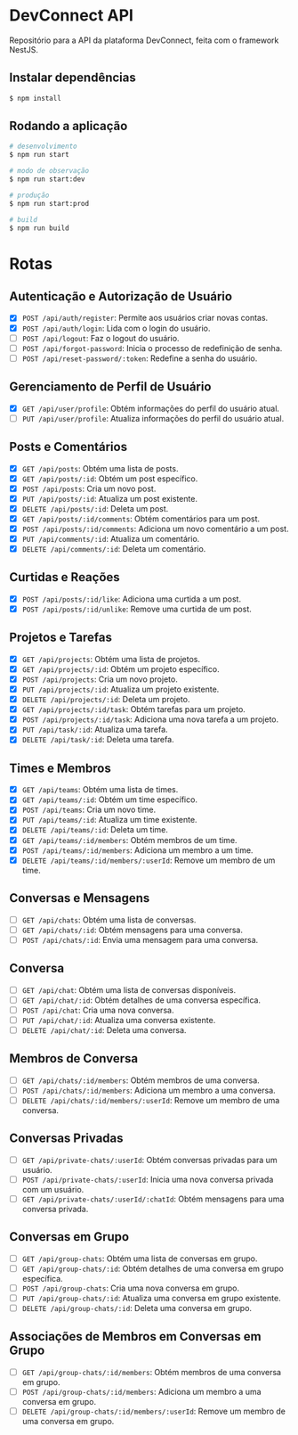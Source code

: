 # DevConnect API

Repositório para a API da plataforma DevConnect, feita com o framework NestJS.

## Instalar dependências

```bash
$ npm install
```

## Rodando a aplicação

```bash
# desenvolvimento
$ npm run start

# modo de observação
$ npm run start:dev

# produção
$ npm run start:prod

# build
$ npm run build
```

# Rotas

## Autenticação e Autorização de Usuário

- [x] `POST /api/auth/register`: Permite aos usuários criar novas contas.
- [x] `POST /api/auth/login`: Lida com o login do usuário.
- [ ] `POST /api/logout`: Faz o logout do usuário.
- [ ] `POST /api/forgot-password`: Inicia o processo de redefinição de senha.
- [ ] `POST /api/reset-password/:token`: Redefine a senha do usuário.

## Gerenciamento de Perfil de Usuário

- [x] `GET /api/user/profile`: Obtém informações do perfil do usuário atual.
- [ ] `PUT /api/user/profile`: Atualiza informações do perfil do usuário atual.

## Posts e Comentários

- [x] `GET /api/posts`: Obtém uma lista de posts.
- [x] `GET /api/posts/:id`: Obtém um post específico.
- [x] `POST /api/posts`: Cria um novo post.
- [x] `PUT /api/posts/:id`: Atualiza um post existente.
- [x] `DELETE /api/posts/:id`: Deleta um post.
- [x] `GET /api/posts/:id/comments`: Obtém comentários para um post.
- [x] `POST /api/posts/:id/comments`: Adiciona um novo comentário a um post.
- [x] `PUT /api/comments/:id`: Atualiza um comentário.
- [x] `DELETE /api/comments/:id`: Deleta um comentário.

## Curtidas e Reações

- [x] `POST /api/posts/:id/like`: Adiciona uma curtida a um post.
- [x] `POST /api/posts/:id/unlike`: Remove uma curtida de um post.

## Projetos e Tarefas

- [x] `GET /api/projects`: Obtém uma lista de projetos.
- [x] `GET /api/projects/:id`: Obtém um projeto específico.
- [x] `POST /api/projects`: Cria um novo projeto.
- [x] `PUT /api/projects/:id`: Atualiza um projeto existente.
- [x] `DELETE /api/projects/:id`: Deleta um projeto.
- [x] `GET /api/projects/:id/task`: Obtém tarefas para um projeto.
- [x] `POST /api/projects/:id/task`: Adiciona uma nova tarefa a um projeto.
- [x] `PUT /api/task/:id`: Atualiza uma tarefa.
- [x] `DELETE /api/task/:id`: Deleta uma tarefa.

## Times e Membros

- [x] `GET /api/teams`: Obtém uma lista de times.
- [x] `GET /api/teams/:id`: Obtém um time específico.
- [x] `POST /api/teams`: Cria um novo time.
- [x] `PUT /api/teams/:id`: Atualiza um time existente.
- [x] `DELETE /api/teams/:id`: Deleta um time.
- [x] `GET /api/teams/:id/members`: Obtém membros de um time.
- [x] `POST /api/teams/:id/members`: Adiciona um membro a um time.
- [x] `DELETE /api/teams/:id/members/:userId`: Remove um membro de um time.

## Conversas e Mensagens

- [ ] `GET /api/chats`: Obtém uma lista de conversas.
- [ ] `GET /api/chats/:id`: Obtém mensagens para uma conversa.
- [ ] `POST /api/chats/:id`: Envia uma mensagem para uma conversa.

## Conversa

- [ ] `GET /api/chat`: Obtém uma lista de conversas disponíveis.
- [ ] `GET /api/chat/:id`: Obtém detalhes de uma conversa específica.
- [ ] `POST /api/chat`: Cria uma nova conversa.
- [ ] `PUT /api/chat/:id`: Atualiza uma conversa existente.
- [ ] `DELETE /api/chat/:id`: Deleta uma conversa.

## Membros de Conversa

- [ ] `GET /api/chats/:id/members`: Obtém membros de uma conversa.
- [ ] `POST /api/chats/:id/members`: Adiciona um membro a uma conversa.
- [ ] `DELETE /api/chats/:id/members/:userId`: Remove um membro de uma conversa.

## Conversas Privadas

- [ ] `GET /api/private-chats/:userId`: Obtém conversas privadas para um usuário.
- [ ] `POST /api/private-chats/:userId`: Inicia uma nova conversa privada com um usuário.
- [ ] `GET /api/private-chats/:userId/:chatId`: Obtém mensagens para uma conversa privada.

## Conversas em Grupo

- [ ] `GET /api/group-chats`: Obtém uma lista de conversas em grupo.
- [ ] `GET /api/group-chats/:id`: Obtém detalhes de uma conversa em grupo específica.
- [ ] `POST /api/group-chats`: Cria uma nova conversa em grupo.
- [ ] `PUT /api/group-chats/:id`: Atualiza uma conversa em grupo existente.
- [ ] `DELETE /api/group-chats/:id`: Deleta uma conversa em grupo.

## Associações de Membros em Conversas em Grupo

- [ ] `GET /api/group-chats/:id/members`: Obtém membros de uma conversa em grupo.
- [ ] `POST /api/group-chats/:id/members`: Adiciona um membro a uma conversa em grupo.
- [ ] `DELETE /api/group-chats/:id/members/:userId`: Remove um membro de uma conversa em grupo.
